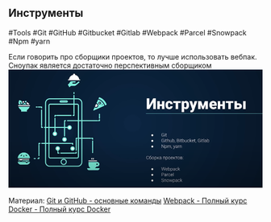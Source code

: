 ## **Инструменты**
#Tools #Git #GitHub #Gitbucket #Gitlab #Webpack #Parcel #Snowpack #Npm #yarn

Если говорить про сборщики проектов, то лучше использовать вебпак. Сноупак является достаточно перспективным сборщиком
![](_png/Pasted%20image%2020220907172301.png)

Материал:
[Git и GitHub - основные команды](../../Development/HTML+CSS__Git+NPM/Вёрстка%20PRO/Глава%202.%20Git%20и%20GitHub/Git%20и%20GitHub.md)
[Webpack - Полный курс](../../Development/Инструменты/Webpack.md)
[Docker - Полный курс Docker](../../Development/DevOps/Полный%20курс%20Docker/Docker%20-%20Полный%20курс%20Docker.md)